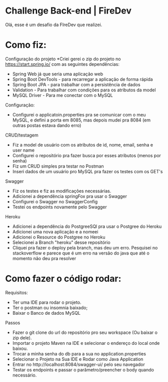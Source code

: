 # Challenge Back-end | FireDev

Olá, esse é um desafio da FIreDev que realizei.

# Como fiz:
Configuração do projeto
  *Criei gerei o zip do projeto no https://start.spring.io/ com as seguintes dependências:
  *  Spring Web já que seria uma aplicação web
  *  Spring Boot DevTools - para recarregar a aplicação de forma rápida
  *  Spring Boot JPA - para trabalhar com a persistência de dados
  *  Validation - Para trabalhar com condições para os atributos da model
  *  MySQL Driver - Para me conectar com o MySQL
  
 Configuração: 
  - Configurei o applicatoin.properties pra se comunicar com o meu MySQL, e defini a porta em 8085, mas depois mudei pra 8084 (em outras postas estava dando erro)

CRUD/testagem
  - Fiz a model de usuário com os atributos de id, nome, email, senha e user name
  - Configurei o repositório pra fazer busca por esses atributos (menos por senha)
  - Fiz um CRUD simples pra testar no Postman
  - Inseri dados de um usuário pro MySQL pra fazer os testes com os GET's

Swagger
  - Fiz os testes e fiz as modificações necessárias.
  - Adicionei a dependência springFox pra usar o Swagger
  - Configurei  o Swagger no SwaggerConfig
  - Testei os endpoints novamente pelo Swagger

Heroku
 - Adicionei a dependência do PostgreeSQl pra usar o Postgree do Heroku
 - Adicionei uma nova aplicação e a nomeei
 - Adicionei o Resource do Postgree no Heroku
 - Selecionei a Branch "heroku" desse repositório
 - Cliquei pra fazer o deploy pela branch, mas deu um erro. Pesquisei no stackoverflow e parece que é um erro na versão do java que até o momento não deu pra resolver

# Como fazer o código rodar:

Requisitos:
 - Ter uma IDE para rodar o projeto.
 - Ter o postman ou insomnia baixado;
 - Baixar o Banco de dados MySQL

Passos
 - Fazer o git clone do url do repositório pro seu workspace (Ou baixar o zip dele).
 - Importar o projeto Maven na IDE e selecionar o endereço do local onde baixou.
 - Trocar a minha senha do db para a sua no application.properties
 - Selecionar o Projeto na Sua IDE e Rodar como Java Application
 - Entrar no http://localhost:8084/swagger-ui/ pelo seu navegador
 - Testar os endpoints e passar o parâmetro/preencher o body quando necessário.
